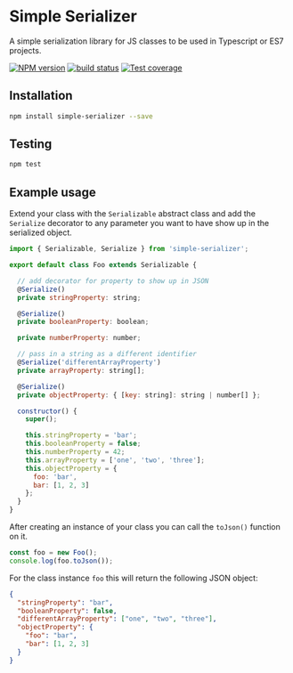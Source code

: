 # Simple Serializer
A simple serialization library for JS classes to be used in Typescript or ES7 projects.

[![NPM version][npm-image]][npm-url]
[![build status][travis-image]][travis-url]
[![Test coverage][codecov-image]][codecov-url]

[npm-image]: https://badge.fury.io/js/simple-serializer.svg
[npm-url]: https://npmjs.org/package/simple-serializer
[travis-image]: https://travis-ci.org/joeldn/simple-serializer.svg?branch=master
[travis-url]: https://travis-ci.org/joeldn/simple-serializer
[codecov-image]: https://codecov.io/github/joeldn/simple-serializer/coverage.svg?branch=master
[codecov-url]: https://codecov.io/github/joeldn/simple-serializer?branch=master

## Installation

```bash
npm install simple-serializer --save
```

## Testing

```bash
npm test
```

## Example usage

Extend your class with the `Serializable` abstract class and add the `Serialize` decorator
to any parameter you want to have show up in the serialized object.

```js
import { Serializable, Serialize } from 'simple-serializer';

export default class Foo extends Serializable {

  // add decorator for property to show up in JSON
  @Serialize()
  private stringProperty: string;

  @Serialize()
  private booleanProperty: boolean;

  private numberProperty: number;

  // pass in a string as a different identifier
  @Serialize('differentArrayProperty')
  private arrayProperty: string[];

  @Serialize()
  private objectProperty: { [key: string]: string | number[] };

  constructor() {
    super();

    this.stringProperty = 'bar';
    this.booleanProperty = false;
    this.numberProperty = 42;
    this.arrayProperty = ['one', 'two', 'three'];
    this.objectProperty = {
      foo: 'bar',
      bar: [1, 2, 3]
    };
  }
}
```

After creating an instance of your class you can call the `toJson()` function on it.

```js
const foo = new Foo();
console.log(foo.toJson());
```

For the class instance `foo` this will return the following JSON object:

```json
{
  "stringProperty": "bar",
  "booleanProperty": false,
  "differentArrayProperty": ["one", "two", "three"],
  "objectProperty": {
    "foo": "bar",
    "bar": [1, 2, 3]
  }
}
```

